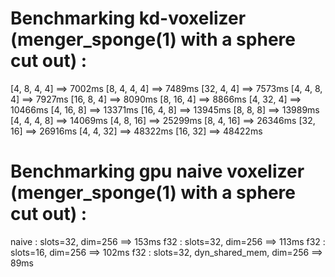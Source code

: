 
# Benchmarking kd-voxelizer (menger_sponge(1) with a sphere cut out) :
[4, 8, 4, 4]     ==> 7002ms
[8, 4, 4, 4]     ==> 7489ms
[32, 4, 4]       ==> 7573ms
[4, 4, 8, 4]     ==> 7927ms
[16, 8, 4]       ==> 8090ms
[8, 16, 4]       ==> 8866ms
[4, 32, 4]       ==> 10466ms
[4, 16, 8]       ==> 13371ms
[16, 4, 8]       ==> 13945ms
[8, 8, 8]        ==> 13989ms
[4, 4, 4, 8]     ==> 14069ms
[4, 8, 16]       ==> 25299ms
[8, 4, 16]       ==> 26346ms
[32, 16]         ==> 26916ms
[4, 4, 32]       ==> 48322ms
[16, 32]         ==> 48422ms

# Benchmarking gpu naive voxelizer (menger_sponge(1) with a sphere cut out) :
naive : slots=32, dim=256 ==> 153ms
f32   : slots=32, dim=256 ==> 113ms
f32   : slots=16, dim=256 ==> 102ms
f32   : slots=32, dyn_shared_mem, dim=256 ==> 89ms